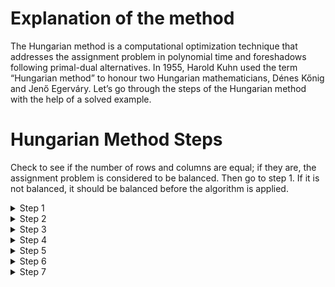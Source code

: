 # Explanation of the method
The Hungarian method is a computational optimization technique that addresses the assignment problem in polynomial time and foreshadows following primal-dual alternatives. In 1955, Harold Kuhn used the term “Hungarian method” to honour two Hungarian mathematicians, Dénes Kőnig and Jenő Egerváry. Let’s go through the steps of the Hungarian method with the help of a solved example.

# Hungarian Method Steps
Check to see if the number of rows and columns are equal; if they are, the assignment problem is considered to be balanced. Then go to step 1. If it is not balanced, it should be balanced before the algorithm is applied.

<details>
  <summary>Step 1</summary>
  <p>In the given cost matrix, subtract the least cost element of each row from all the entries in that row. Make sure that each row has at least one zero.</p>
</details>
<details>
  <summary>Step 2</summary>
  <p>In the resultant cost matrix produced in step 1, subtract the least cost element in each column from all the components in that column, ensuring that each column contains at least one zero.</p>
</details>
<details>
  <summary>Step 3</summary>
  <p> Assign zeros
    *Analyse the rows one by one until you find a row with precisely one unmarked zero. Encircle this lonely unmarked zero and assign it a task. All other zeros in the  column of this circular zero should be crossed out because they will not be used in any future assignments. Continue in this manner until you’ve gone through all of the rows.
    *Examine the columns one by one until you find one with precisely one unmarked zero. Encircle this single unmarked zero and cross any other zero in its row to make an assignment to it. Continue until you’ve gone through all of the columns.
</p>
</details>
<details>
  <summary>Step 4</summary>
  <p>Perform the Optimal Test

    *The present assignment is optimal if each row and column has exactly one encircled zero.
    *The present assignment is not optimal if at least one row or column is missing an assignment (i.e., if at least one row or column is missing one encircled zero). Continue to step 5. Subtract the least cost element from all the entries in each column of the final cost matrix created in step 1 and ensure that each column has at least one zero.</p>
</details>
<details>
  <summary>Step 5</summary>
  <p>Draw the least number of straight lines to cover all of the zeros as follows:
    * Highlight the rows that aren’t assigned.
    * Label the columns with zeros in marked rows (if they haven’t already been marked).
    * Highlight the rows that have assignments in indicated columns (if they haven’t previously been marked).
    * Continue with (b) and (c) until no further marking is needed.
    * Simply draw the lines through all rows and columns that are not marked. If the number of these lines equals the order of the matrix, then the solution is optimal; otherwise, it is not.
  </p>
</details>
<details>
  <summary>Step 6</summary>
  <p>Find the lowest cost factor that is not covered by the straight lines. Subtract this least-cost component from all the uncovered elements and add it to all the elements that are at the intersection of these straight lines, but leave the rest of the elements alone.</p>
</details>
<details>
  <summary>Step 7</summary>
  <p>Continue with steps 1 – 6 until you’ve found the highest suitable assignment.</p>
</details>
